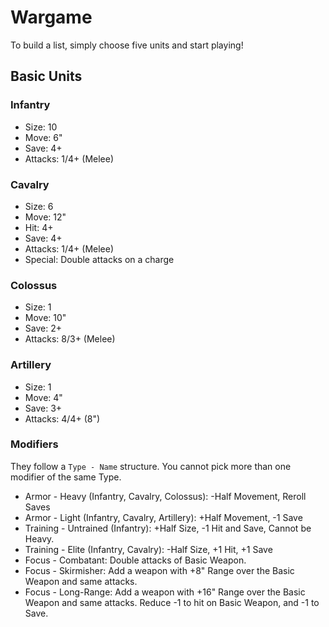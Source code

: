 # Wargame

To build a list, simply choose five units and start playing!

## Basic Units

### Infantry

- Size: 10
- Move: 6"
- Save: 4+
- Attacks: 1/4+ (Melee)

### Cavalry

- Size: 6
- Move: 12"
- Hit: 4+
- Save: 4+
- Attacks: 1/4+ (Melee)
- Special: Double attacks on a charge

### Colossus

- Size: 1
- Move: 10"
- Save: 2+
- Attacks: 8/3+ (Melee)

### Artillery

- Size: 1
- Move: 4"
- Save: 3+
- Attacks: 4/4+ (8")

### Modifiers

They follow a `Type - Name` structure. You cannot pick more than one modifier of the same Type.

- Armor - Heavy (Infantry, Cavalry, Colossus): -Half Movement, Reroll Saves
- Armor - Light (Infantry, Cavalry, Artillery): +Half Movement, -1 Save
- Training - Untrained (Infantry): +Half Size, -1 Hit and Save, Cannot be Heavy.
- Training - Elite (Infantry, Cavalry): -Half Size, +1 Hit, +1 Save
- Focus - Combatant: Double attacks of Basic Weapon.
- Focus - Skirmisher: Add a weapon with +8" Range over the Basic Weapon and same attacks.
- Focus - Long-Range: Add a weapon with +16" Range over the Basic Weapon and same attacks. Reduce -1 to hit on Basic Weapon, and -1 to Save.
